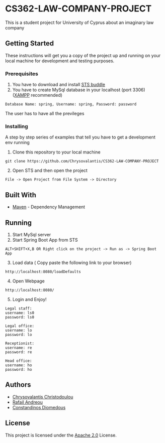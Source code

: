# CS362-LAW-COMPANY-PROJECT

This is a student project for University of Cyprus about an imaginary law company

## Getting Started

These instructions will get you a copy of the project up and running on your local machine for development and testing purposes.
### Prerequisites

1. You have to download and install [STS buddle](https://spring.io/tools/sts/all)
2. You have to create MySql database in your localhost (port 3306) ([XAMPP](https://www.apachefriends.org/index.html) recommended)
 
```
Database Name: spring, Username: spring, Password: password
```
The user has to have all the previleges 

### Installing

A step by step series of examples that tell you have to get a development env running

1. Clone this repository to your local machine

```
git clone https://github.com/Chrysovalantis/CS362-LAW-COMPANY-PROJECT
```

2. Open STS and then open the project

```
File -> Open Project from File System -> Directory
```


## Built With

* [Maven](https://maven.apache.org/) - Dependency Management

## Running

1. Start MySql server 
2. Start Spring Boot App from STS

```
ALT+SHIFT+X,B OR Right click on the project -> Run as -> Spring Boot App
```
3. Load data ( Copy paste the following link to your browser)

```
http://localhost:8080/loadDefaults
```
4. Open Webpage
```
http://localhost:8080/
```
5. Login and Enjoy!

```
Legal staff:
username: ls0
password: ls0

Legal office:
username: lo
password: lo

Receptionist:
username: re
password: re

Head office:
username: ho
password: ho
```


## Authors

* [Chrysovalantis Christodoulou](https://github.com/Chrysovalantis)
* [Rafail Andreou](https://github.com/Rafaa17)
* [Constandinos Diomedous](https://github.com/condiom)


## License

This project is licensed under the [Apache 2.0](https://www.apache.org/licenses/LICENSE-2.0) License.

